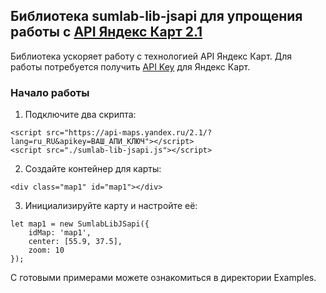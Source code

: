 ## Библиотека sumlab-lib-jsapi для упрощения работы с <a href="https://yandex.ru/dev/jsapi-v2-1/doc/ru/">API Яндекс Карт 2.1</a>
Библиотека ускоряет работу с технологией API Яндекс Карт. Для работы потребуется получить <a href="https://developer.tech.yandex.ru/">API Key</a> для Яндекс Карт.

### Начало работы
1. Подключите два скрипта:
```
<script src="https://api-maps.yandex.ru/2.1/?lang=ru_RU&apikey=ВАШ_АПИ_КЛЮЧ"></script>
<script src="./sumlab-lib-jsapi.js"></script>
```
2. Создайте контейнер для карты:
```
<div class="map1" id="map1"></div>
```
3. Инициализируйте карту и настройте её:
```
let map1 = new SumlabLibJSapi({
    idMap: 'map1',
    center: [55.9, 37.5],
    zoom: 10
});
```
С готовыми примерами можете ознакомиться в директории Examples.
